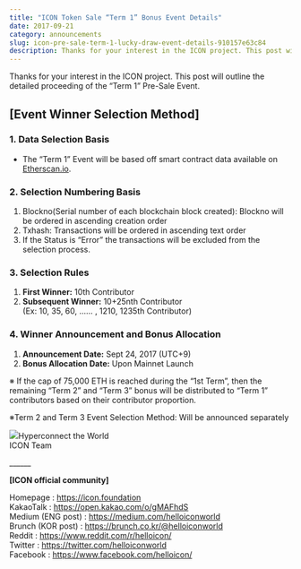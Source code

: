 ```yaml
---
title: "ICON Token Sale “Term 1” Bonus Event Details"
date: 2017-09-21
category: announcements
slug: icon-pre-sale-term-1-lucky-draw-event-details-910157e63c84
description: Thanks for your interest in the ICON project. This post will outline the detailed proceeding of the “Term 1” Pre-Sale Event.
---
```


Thanks for your interest in the ICON project. This post will outline the detailed proceeding of the “Term 1” Pre-Sale Event.

## **[Event Winner Selection Method]**

### **1. Data Selection Basis**

* The “Term 1” Event will be based off smart contract data available on [Etherscan.io](https://etherscan.io/).

### **2. Selection Numbering Basis**

1. Blockno(Serial number of each blockchain block created): Blockno will be ordered in ascending creation order
2. Txhash: Transactions will be ordered in ascending text order
3. If the Status is “Error” the transactions will be excluded from the selection process.

### **3. Selection Rules**

1. **First Winner:** 10th Contributor
2. **Subsequent Winner:** 10+25nth Contributor  
(Ex: 10, 35, 60, …… , 1210, 1235th Contributor)

### **4. Winner Announcement and Bonus Allocation**

1. **Announcement Date:** Sept 24, 2017 (UTC+9)
2. **Bonus Allocation Date:** Upon Mainnet Launch

※ If the cap of 75,000 ETH is reached during the “1st Term”, then the remaining “Term 2” and “Term 3” bonus will be distributed to “Term 1” contributors based on their contributor proportion.

※Term 2 and Term 3 Event Selection Method: Will be announced separately

![](https://cdn-images-1.medium.com/max/800/0*CTi-3PzPkgl2iPIQ.png)Hyperconnect the World  
ICON Team

\_\_\_\_\_\_

**[ICON official community]**

Homepage : <https://icon.foundation>  
KakaoTalk : <https://open.kakao.com/o/gMAFhdS>  
Medium (ENG post) : <https://medium.com/helloiconworld>  
Brunch (KOR post) : <https://brunch.co.kr/@helloiconworld>  
Reddit : <https://www.reddit.com/r/helloicon/>  
Twitter : <https://twitter.com/helloiconworld>  
Facebook : <https://www.facebook.com/helloicon/>


